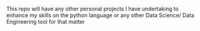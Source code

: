 This repo will have any other personal projects I have undertaking to enhance my skills on the python language or any other Data Science/ Data Engineering tool for that matter
